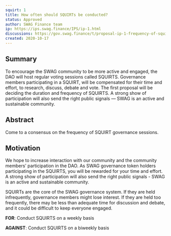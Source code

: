```yaml
---
squirt: 1
title: How often should SQUIRTs be conducted?
status: Approved
author: SWAG Finance team
ip: https://ips.swag.finance/IPS/ip-1.html
discussions: https://gov.swag.finance/t/proposal-ip-1-frequency-of-squirts/32
created: 2020-10-17
---
```


## Summary

To encourage the SWAG community to be more active and engaged, the DAO will host regular voting sessions called SQUIRTS. Governance members participating in a SQUIRT, will be compensated for their time and effort, to research, discuss, debate and vote. The first proposal will be deciding the duration and frequency of SQUIRTS. A strong show of participation will also send the right public signals — SWAG is an active and sustainable community.

## Abstract
Come to a consensus on the frequency of SQUIRT governance sessions.

## Motivation
We hope to increase interaction with our community and the community members’ participation in the DAO. As SWAG governance token holders participating in the SQUIRTS, you will be rewarded for your time and effort. A strong show of participation will also send the right public signals - SWAG is an active and sustainable community.

SQUIRTs are the core of the SWAG governance system. If they are held infrequently, governance members might lose interest. If they are held too frequently, there may be less than adequate time for discussion and debate, and it could be difficult to keep everyone engaged.


**FOR**: Conduct SQUIRTS on a weekly basis

**AGAINST**: Conduct SQUIRTS on a biweekly basis